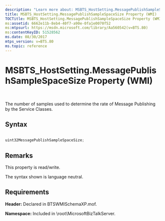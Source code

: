 ```yaml
---
description: "Learn more about: MSBTS_HostSetting.MessagePublishSampleSpaceSize Property (WMI)"
title: MSBTS_HostSetting.MessagePublishSampleSpaceSize Property (WMI)
TOCTitle: MSBTS_HostSetting.MessagePublishSampleSpaceSize Property (WMI)
ms:assetid: 6662e11b-8eb4-40f7-a90e-0fa1e0070f52
ms:mtpsurl: https://msdn.microsoft.com/library/Aa560542(v=BTS.80)
ms:contentKeyID: 51528562
ms.date: 08/30/2017
mtps_version: v=BTS.80
ms.topic: reference
---
```


# MSBTS\_HostSetting.MessagePublishSampleSpaceSize Property (WMI)

 

The number of samples used to determine the rate of Message Publishing by the Service Classes.

## Syntax

```C#
  
uint32MessagePublishSampleSpaceSize;  
```

## Remarks

This property is read/write.

The syntax shown is language neutral.

## Requirements

**Header:** Declared in BTSWMISchemaXP.mof.

**Namespace:** Included in \\root\\MicrosoftBizTalkServer.

